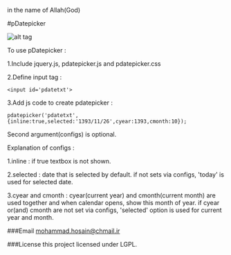in the name of Allah(God)

#pDatepicker

![alt tag](https://raw.githubusercontent.com/mohammadhosain/pDatepicker/master/screenshot.png)

To use pDatepicker :  

1.Include jquery.js, pdatepicker.js and pdatepicker.css

2.Define input tag :

	<input id='pdatetxt'>

3.Add js code to create pdatepicker :

	pdatepicker('pdatetxt',{inline:true,selected:'1393/11/26',cyear:1393,cmonth:10});

Second argument(configs) is optional.

Explanation of configs :

1.inline : if true textbox is not shown.

2.selected : date that is selected by default. if not sets via configs, 'today' is used for selected date.

3.cyear and cmonth : cyear(current year) and cmonth(current month) are used together and when calendar opens, show this month of year.
if cyear or(and) cmonth are not set via configs, 'selected' option is used for current year and month.


###Email
mohammad.hosain@chmail.ir

###License
this project licensed under LGPL.
